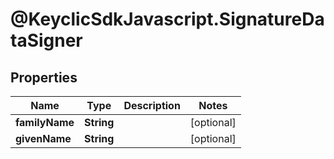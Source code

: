# @KeyclicSdkJavascript.SignatureDataSigner

## Properties
Name | Type | Description | Notes
------------ | ------------- | ------------- | -------------
**familyName** | **String** |  | [optional] 
**givenName** | **String** |  | [optional] 



